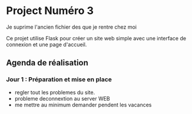 # Project Numéro 3
Je suprime l'ancien fichier des que je rentre chez moi 

Ce projet utilise Flask pour créer un site web simple avec une interface de connexion et une page d'accueil.

## Agenda de réalisation

### Jour 1 : Préparation et mise en place
 - regler tout les problemes du site.
 - probleme deconnextion au server WEB
 - me mettre au minimum demander pendent les vacances 
